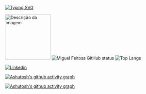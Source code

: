 [![Typing SVG](https://readme-typing-svg.herokuapp.com?font=Fira+Code&weight=300&size=50&duration=4000&pause=1000&color=FFFF00&center=true&vCenter=true&random=false&width=1000&lines=Hello%2C+my+name+is+Miguel;I'm+18+years+old;I'm+a+Student+at+University+of+São+Paulor;I'm+from+Brazil;Welcome%3A)](https://git.io/typing-svg)

<img src="https://github.com/user-attachments/assets/1c1a68fb-8c0b-4bb1-b5ca-d5eaf59df43f" alt="Descrição da imagem" width="150">  ![Miguel Feitosa GitHub status](https://github-readme-stats.vercel.app/api?username=Miguelrfeitosa2&hide=contribs,prs)   ![Top Langs](https://github-readme-stats.vercel.app/api/top-langs/?username=Miguelrfeitosa2&layout=compact)


[![Linkedin](https://img.shields.io/badge/LinkedIn-0077B5?style=for-the-badge&logo=linkedin&logoColor=white)](www.linkedin.com/in/miguel-feitosa-b50b052b0)

[![Ashutosh's github activity graph](https://github-readme-activity-graph.vercel.app/graph?username=miguelrfeitosa2&bg_color=f2df07&color=000000&line=000000&point=000000&area=true&hide_border=true)](https://github.com/ashutosh00710/github-readme-activity-graph)

[![Ashutosh's github activity graph](https://github-readme-activity-graph.vercel.app/graph?username=miguelrfeitosa2&bg_color=ffffff&color=000000&line=eeff00&point=000000&area=true&hide_border=true)](https://github.com/ashutosh00710/github-readme-activity-graph)
